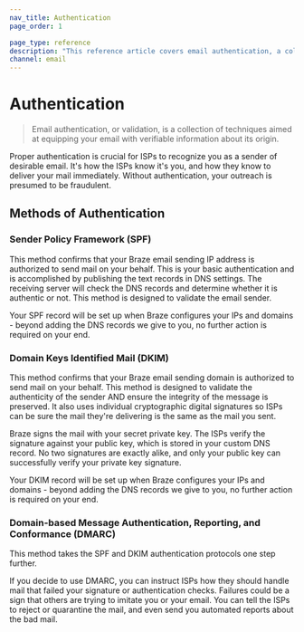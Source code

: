 ```yaml
---
nav_title: Authentication
page_order: 1

page_type: reference
description: "This reference article covers email authentication, a collection of techniques aimed at equipping your email with verifiable information about its origin."
channel: email
---
```


# Authentication

> Email authentication, or validation, is a collection of techniques aimed at equipping your email with verifiable information about its origin.

Proper authentication is crucial for ISPs to recognize you as a sender of desirable email. It's how the ISPs know it's you, and how they know to deliver your mail immediately. Without authentication, your outreach is presumed to be fraudulent.

## Methods of Authentication

### Sender Policy Framework (SPF)

This method confirms that your Braze email sending IP address is authorized to send mail on your behalf. This is your basic authentication and is accomplished by publishing the text records in DNS settings. The receiving server will check the DNS records and determine whether it is authentic or not. This method is designed to validate the email sender.

Your SPF record will be set up when Braze configures your IPs and domains - beyond adding the DNS records we give to you, no further action is required on your end.

### Domain Keys Identified Mail (DKIM)

This method confirms that your Braze email sending domain is authorized to send mail on your behalf. This method is designed to validate the authenticity of the sender AND ensure the integrity of the message is preserved. It also uses individual cryptographic digital signatures so ISPs can be sure the mail they're delivering is the same as the mail you sent.

Braze signs the mail with your secret private key.  The ISPs verify the signature against your public key, which is stored in your custom DNS record.  No two signatures are exactly alike, and only your public key can successfully verify your private key signature.

Your DKIM record will be set up when Braze configures your IPs and domains - beyond adding the DNS records we give to you, no further action is required on your end.

### Domain-based Message Authentication, Reporting, and Conformance (DMARC)

This method takes the SPF and DKIM authentication protocols one step further.

If you decide to use DMARC, you can instruct ISPs how they should handle mail that failed your signature or authentication checks. Failures could be a sign that others are trying to imitate you or your email. You can tell the ISPs to reject or quarantine the mail, and even send you automated reports about the bad mail.
